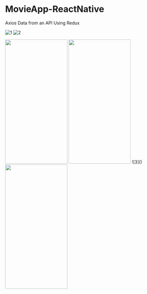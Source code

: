 # MovieApp-ReactNative
 Axios Data from an API Using Redux

 
![1](https://github.com/furkannsenol/MovieApp-ReactNative/assets/36533867/bbd937f5-3c19-404b-b039-1ac12ff5a99b)
![2](https://github.com/furkannsenol/MovieApp-ReactNative/assets/36533867/1bdc9884-df91-402f-a7f8-2f6495bd3d33)

<img src="https://github.com/furkannsenol/MovieApp-ReactNative/assets/36533867/73a062a7-a7d4-47bc-85b7-26fbbf9be232"  width="200" height="400"/>
<img src="https://github.com/furkannsenol/MovieApp-ReactNative/assets/36533867/b20fea9b-2e7d-4392-8942-9fe85b6eedd6"  width="200" height="400"/>
![3]()

<img src="https://github.com/furkannsenol/MovieApp-ReactNative/assets/36533867/1c134e9e-fcfc-4f2e-a1c1-9df9411ce652" width="200" height="400"/>
